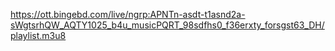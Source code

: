 
https://ott.bingebd.com/live/ngrp:APNTn-asdt-t1asnd2a-sWgtsrhQW_AQTY1025_b4u_musicPQRT_98sdfhs0_f36erxty_forsgst63_DH/playlist.m3u8
